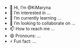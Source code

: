 - 👋 Hi, I’m @KiMaryna
- 👀 I’m interested in ...
- 🌱 I’m currently learning ...
- 💞️ I’m looking to collaborate on ...
- 📫 How to reach me ...
- 😄 Pronouns: ...
- ⚡ Fun fact: ...

<!---
KiMaryna/KiMaryna is a ✨ special ✨ repository because its `README.md` (this file) appears on your GitHub profile.
You can click the Preview link to take a look at your changes.
--->

